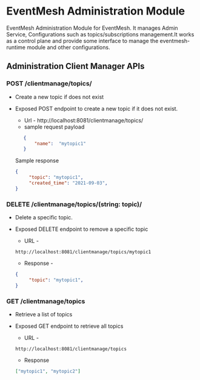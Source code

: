 # EventMesh Administration Module

EventMesh Administration Module for EventMesh. It manages Admin Service, Configurations such as topics/subscriptions management.It works as a control plane and provide some interface to manage the eventmesh-runtime module and other configurations.

## Administration Client Manager APIs

### POST /clientmanage/topics/
- Create a new topic if does not exist
- Exposed POST endpoint to create a new topic if it does not exist.
    * Url - http://localhost:8081/clientmanage/topics/
    * sample request payload 
     ```json
        {
            "name":  "mytopic1"
        }
     ```

   Sample response 

   ```json
   {
        "topic": "mytopic1",
        "created_time": "2021-09-03",
   }
   ```
### DELETE /clientmanage/topics/(string: topic)/
- Delete a specific topic.
- Exposed DELETE endpoint to remove a specific topic
    * URL -     
    ```url 
    http://localhost:8081/clientmanage/topics/mytopic1
    ```
    
    * Response - 
    
   ```json
   {
        "topic": "mytopic1",        
   }
   ```

### GET /clientmanage/topics 
- Retrieve a list of topics
- Exposed GET endpoint to retrieve all topics
    * URL - 
    ```url 
    http://localhost:8081/clientmanage/topics
    ```
    * Response 
    
   ```json
   ["mytopic1", "mytopic2"]
   ```
